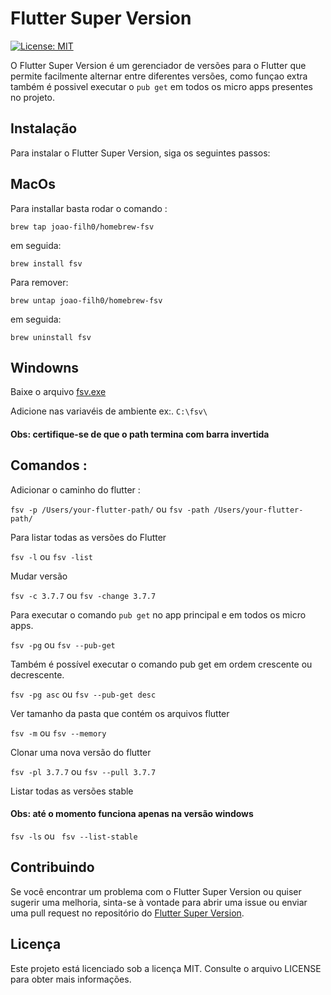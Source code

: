 # Flutter Super Version

[![License: MIT](https://img.shields.io/badge/License-MIT-yellow.svg)](https://opensource.org/licenses/MIT)

O Flutter Super Version é um gerenciador de versões para o Flutter que permite facilmente alternar entre 
diferentes versões,  como funçao extra  também é possivel executar o `pub get` em todos os micro apps presentes no projeto.

## Instalação

Para instalar o Flutter Super Version, siga os seguintes passos:

## MacOs
Para installar basta rodar o comando :

`brew tap joao-filh0/homebrew-fsv` 

em seguida:

`brew install fsv ` 

Para remover:

`brew untap joao-filh0/homebrew-fsv ` 

em seguida:

`brew uninstall fsv `   

## Windowns

Baixe o arquivo [fsv.exe](https://github.com/Joao-Filh0/fsv/raw/main/dist/fsv.exe)

Adicione nas variavéis de ambiente ex:. `C:\fsv\`

#### Obs: certifique-se de que o path termina com  barra invertida

## Comandos :

Adicionar o caminho do flutter :

`fsv -p /Users/your-flutter-path/`  ou `fsv -path /Users/your-flutter-path/`

Para listar todas as versões do Flutter

 `fsv -l`    ou  `fsv -list`
 
Mudar versão 

 `fsv -c 3.7.7`    ou  `fsv -change 3.7.7`
 
Para executar o comando `pub get` no app principal e em todos os micro apps.

`fsv -pg`    ou  `fsv --pub-get`
 
Também é possível executar o comando pub get em ordem crescente ou decrescente.

`fsv -pg asc`    ou  `fsv --pub-get desc`

Ver tamanho da pasta que contém os arquivos flutter

`fsv -m`    ou  `fsv --memory`

Clonar uma nova versão do flutter

`fsv -pl 3.7.7` ou `fsv --pull 3.7.7`

Listar todas as versões stable

#### Obs: até o momento funciona apenas na versão windows

`fsv -ls` ou ` fsv --list-stable`

## Contribuindo

Se você encontrar um problema com o Flutter Super Version ou quiser sugerir uma melhoria, sinta-se à vontade para abrir uma issue ou enviar uma pull request no repositório do [Flutter Super Version](https://github.com/Joao-Filh0/fsv).

## Licença

Este projeto está licenciado sob a licença MIT. Consulte o arquivo LICENSE para obter mais informações.








